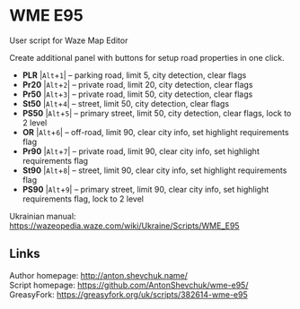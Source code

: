 # WME E95
User script for Waze Map Editor

Create additional panel with buttons for setup road properties in one click.
* **PLR**  |`Alt`+`1`| – parking road, limit 5, city detection, clear flags
* **Pr20** |`Alt`+`2`| – private road, limit 20, city detection, clear flags
* **Pr50** |`Alt`+`3`| – private road, limit 50, city detection, clear flags
* **St50** |`Alt`+`4`| – street, limit 50, city detection, clear flags
* **PS50** |`Alt`+`5`| – primary street, limit 50, city detection, clear flags, lock to 2 level
* **OR**   |`Alt`+`6`| – off-road, limit 90, clear city info, set highlight requirements flag
* **Pr90** |`Alt`+`7`| – private road, limit 90, clear city info, set highlight requirements flag
* **St90** |`Alt`+`8`| – street, limit 90, clear city info, set highlight requirements flag
* **PS90** |`Alt`+`9`| – primary street, limit 90, clear city info, set highlight requirements flag, lock to 2 level

Ukrainian manual: https://wazeopedia.waze.com/wiki/Ukraine/Scripts/WME_E95

## Links
Author homepage: http://anton.shevchuk.name/  
Script homepage: https://github.com/AntonShevchuk/wme-e95/  
GreasyFork: https://greasyfork.org/uk/scripts/382614-wme-e95  
